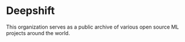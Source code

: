 # Deepshift

This organization serves as a public archive of various open source ML projects around the world.
